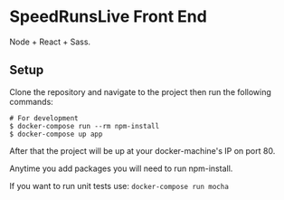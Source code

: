 SpeedRunsLive Front End
=======================

Node + React + Sass.

Setup
-----

Clone the repository and navigate to the project then run the following commands:

```Shell
# For development
$ docker-compose run --rm npm-install
$ docker-compose up app
```

After that the project will be up at your docker-machine's IP on port 80.

Anytime you add packages you will need to run npm-install. 

If you want to run unit tests use: `docker-compose run mocha`